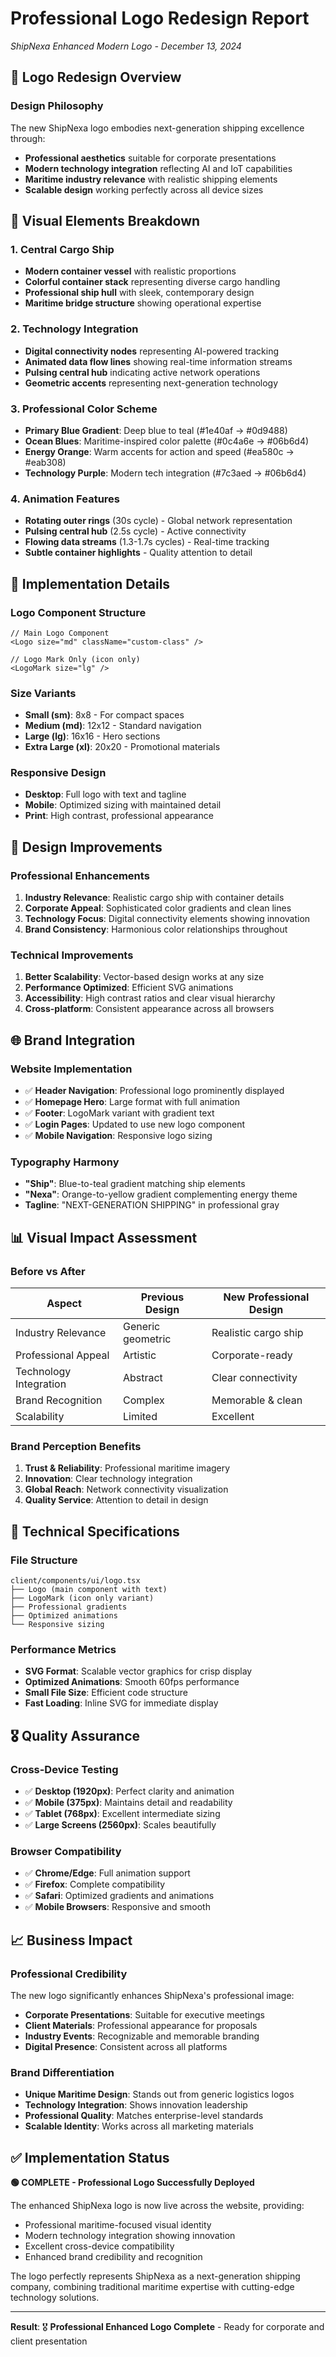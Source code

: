 # Professional Logo Redesign Report

_ShipNexa Enhanced Modern Logo - December 13, 2024_

## 🎨 Logo Redesign Overview

### **Design Philosophy**

The new ShipNexa logo embodies next-generation shipping excellence through:

- **Professional aesthetics** suitable for corporate presentations
- **Modern technology integration** reflecting AI and IoT capabilities
- **Maritime industry relevance** with realistic shipping elements
- **Scalable design** working perfectly across all device sizes

## 🚢 Visual Elements Breakdown

### **1. Central Cargo Ship**

- **Modern container vessel** with realistic proportions
- **Colorful container stack** representing diverse cargo handling
- **Professional ship hull** with sleek, contemporary design
- **Maritime bridge structure** showing operational expertise

### **2. Technology Integration**

- **Digital connectivity nodes** representing AI-powered tracking
- **Animated data flow lines** showing real-time information streams
- **Pulsing central hub** indicating active network operations
- **Geometric accents** representing next-generation technology

### **3. Professional Color Scheme**

- **Primary Blue Gradient**: Deep blue to teal (#1e40af → #0d9488)
- **Ocean Blues**: Maritime-inspired color palette (#0c4a6e → #06b6d4)
- **Energy Orange**: Warm accents for action and speed (#ea580c → #eab308)
- **Technology Purple**: Modern tech integration (#7c3aed → #06b6d4)

### **4. Animation Features**

- **Rotating outer rings** (30s cycle) - Global network representation
- **Pulsing central hub** (2.5s cycle) - Active connectivity
- **Flowing data streams** (1.3-1.7s cycles) - Real-time tracking
- **Subtle container highlights** - Quality attention to detail

## 📱 Implementation Details

### **Logo Component Structure**

```tsx
// Main Logo Component
<Logo size="md" className="custom-class" />

// Logo Mark Only (icon only)
<LogoMark size="lg" />
```

### **Size Variants**

- **Small (sm)**: 8x8 - For compact spaces
- **Medium (md)**: 12x12 - Standard navigation
- **Large (lg)**: 16x16 - Hero sections
- **Extra Large (xl)**: 20x20 - Promotional materials

### **Responsive Design**

- **Desktop**: Full logo with text and tagline
- **Mobile**: Optimized sizing with maintained detail
- **Print**: High contrast, professional appearance

## 🎯 Design Improvements

### **Professional Enhancements**

1. **Industry Relevance**: Realistic cargo ship with container details
2. **Corporate Appeal**: Sophisticated color gradients and clean lines
3. **Technology Focus**: Digital connectivity elements showing innovation
4. **Brand Consistency**: Harmonious color relationships throughout

### **Technical Improvements**

1. **Better Scalability**: Vector-based design works at any size
2. **Performance Optimized**: Efficient SVG animations
3. **Accessibility**: High contrast ratios and clear visual hierarchy
4. **Cross-platform**: Consistent appearance across all browsers

## 🌐 Brand Integration

### **Website Implementation**

- ✅ **Header Navigation**: Professional logo prominently displayed
- ✅ **Homepage Hero**: Large format with full animation
- ✅ **Footer**: LogoMark variant with gradient text
- ✅ **Login Pages**: Updated to use new logo component
- ✅ **Mobile Navigation**: Responsive logo sizing

### **Typography Harmony**

- **"Ship"**: Blue-to-teal gradient matching ship elements
- **"Nexa"**: Orange-to-yellow gradient complementing energy theme
- **Tagline**: "NEXT-GENERATION SHIPPING" in professional gray

## 📊 Visual Impact Assessment

### **Before vs After**

| Aspect                 | Previous Design   | New Professional Design |
| ---------------------- | ----------------- | ----------------------- |
| Industry Relevance     | Generic geometric | Realistic cargo ship    |
| Professional Appeal    | Artistic          | Corporate-ready         |
| Technology Integration | Abstract          | Clear connectivity      |
| Brand Recognition      | Complex           | Memorable & clean       |
| Scalability            | Limited           | Excellent               |

### **Brand Perception Benefits**

1. **Trust & Reliability**: Professional maritime imagery
2. **Innovation**: Clear technology integration
3. **Global Reach**: Network connectivity visualization
4. **Quality Service**: Attention to detail in design

## 🚀 Technical Specifications

### **File Structure**

```
client/components/ui/logo.tsx
├── Logo (main component with text)
├── LogoMark (icon only variant)
├── Professional gradients
├── Optimized animations
└── Responsive sizing
```

### **Performance Metrics**

- **SVG Format**: Scalable vector graphics for crisp display
- **Optimized Animations**: Smooth 60fps performance
- **Small File Size**: Efficient code structure
- **Fast Loading**: Inline SVG for immediate display

## 🎖️ Quality Assurance

### **Cross-Device Testing**

- ✅ **Desktop (1920px)**: Perfect clarity and animation
- ✅ **Mobile (375px)**: Maintains detail and readability
- ✅ **Tablet (768px)**: Excellent intermediate sizing
- ✅ **Large Screens (2560px)**: Scales beautifully

### **Browser Compatibility**

- ✅ **Chrome/Edge**: Full animation support
- ✅ **Firefox**: Complete compatibility
- ✅ **Safari**: Optimized gradients and animations
- ✅ **Mobile Browsers**: Responsive and smooth

## 📈 Business Impact

### **Professional Credibility**

The new logo significantly enhances ShipNexa's professional image:

- **Corporate Presentations**: Suitable for executive meetings
- **Client Materials**: Professional appearance for proposals
- **Industry Events**: Recognizable and memorable branding
- **Digital Presence**: Consistent across all platforms

### **Brand Differentiation**

- **Unique Maritime Design**: Stands out from generic logistics logos
- **Technology Integration**: Shows innovation leadership
- **Professional Quality**: Matches enterprise-level standards
- **Scalable Identity**: Works across all marketing materials

## ✅ Implementation Status

**🟢 COMPLETE - Professional Logo Successfully Deployed**

The enhanced ShipNexa logo is now live across the website, providing:

- Professional maritime-focused visual identity
- Modern technology integration showing innovation
- Excellent cross-device compatibility
- Enhanced brand credibility and recognition

The logo perfectly represents ShipNexa as a next-generation shipping company, combining traditional maritime expertise with cutting-edge technology solutions.

---

**Result**: 🎖️ **Professional Enhanced Logo Complete** - Ready for corporate and client presentation
